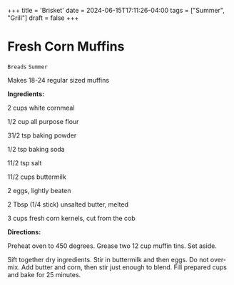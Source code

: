 +++
title = 'Brisket'
date = 2024-06-15T17:11:26-04:00
tags = ["Summer", "Grill"]
draft = false
+++
# Fresh Corn Muffins

`Breads` `Summer`

Makes 18-24 regular sized muffins

**Ingredients:**

2 cups white cornmeal

1/2 cup all purpose flour

31/2 tsp baking powder 

1/2 tsp baking soda

11/2 tsp salt

11/2 cups buttermilk 

2 eggs, lightly beaten 

2 Tbsp (1/4 stick) unsalted butter, melted

3 cups fresh corn kernels, cut from the cob

**Directions:**

Preheat oven to 450 degrees. Grease two 12 cup muffin tins. Set aside.

Sift together dry ingredients. Stir in buttermilk and then eggs. Do not over-mix. Add butter and corn, then stir just enough to blend. Fill prepared cups and bake for 25 minutes. 
